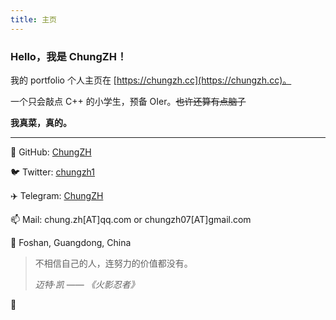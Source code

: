 ```yaml
---
title: 主页
---
```


### Hello，我是 ChungZH！

我的 portfolio 个人主页在 [https://chungzh.cc](https://chungzh.cc)。

一个只会敲点 C++ 的小学生，预备 OIer。~~也许还算有点脑子~~

**我真菜，真的。**

<GetStarted/>

------

🐙 GitHub: [ChungZH](https://github.com/ChungZH)

🐦 Twitter: [chungzh1](https://twitter.com/chungzh1)

✈️ Telegram: [ChungZH](https://t.me/ChungZH)

📫 Mail: chung.zh[AT]qq.com or chungzh07[AT]gmail.com

📍  Foshan, Guangdong, China

> 不相信自己的人，连努力的价值都没有。
> 
> *迈特·凯* —— *《火影忍者》*

💪
